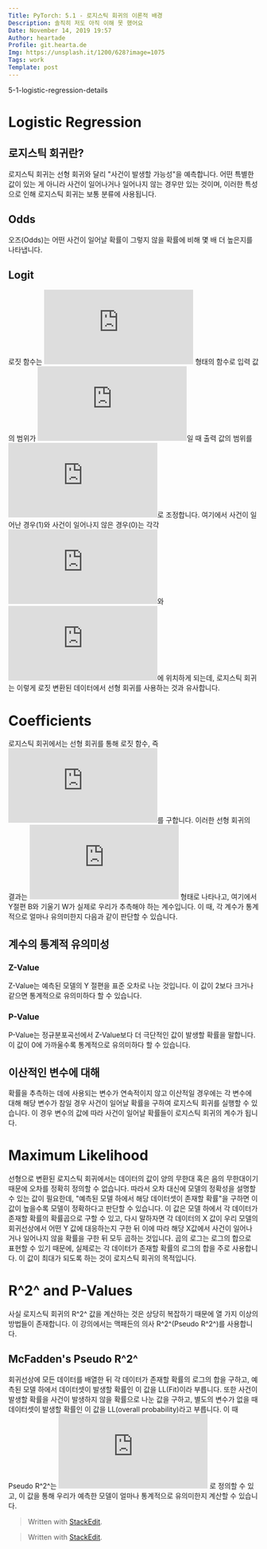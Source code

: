 ```yaml
---
Title: PyTorch: 5.1 - 로지스틱 회귀의 이론적 배경
Description: 솔직히 저도 아직 이해 못 했어요
Date: November 14, 2019 19:57
Author: heartade
Profile: git.hearta.de
Img: https://unsplash.it/1200/628?image=1075
Tags: work
Template: post
---
```

5-1-logistic-regression-details
# Logistic Regression
## 로지스틱 회귀란?
로지스틱 회귀는 선형 회귀와 달리 "사건이 발생할 가능성"을 예측합니다. 어떤 특별한 값이 있는 게 아니라 사건이 일어나거나 일어나지 않는 경우만 있는 것이며, 이러한 특성으로 인해 로지스틱 회귀는 보통 분류에 사용됩니다.
## Odds
오즈(Odds)는 어떤 사건이 일어날 확률이 그렇지 않을 확률에 비해 몇 배 더 높은지를 나타냅니다.
## Logit
로짓 함수는 ![logit(p) = log(p/1-p)](https://latex.codecogs.com/svg.latex?logit%28p%29%3Dlog%28%7B%7Bp%7D%5Cover%7B1-p%7D%7D%29) 형태의 함수로 입력 값의 범위가 ![[0,1]](https://latex.codecogs.com/svg.latex?%5B0%2C1%5D)일 때 출력 값의 범위를 ![(-∞,∞)](https://latex.codecogs.com/svg.latex?%28-%5Cinfty%2C%20%5Cinfty%29)로 조정합니다. 여기에서 사건이 일어난 경우(1)와 사건이 일어나지 않은 경우(0)는 각각 ![∞](https://latex.codecogs.com/svg.latex?%5Cinfty)와 ![-∞](https://latex.codecogs.com/svg.latex?-%5Cinfty)에 위치하게 되는데, 로지스틱 회귀는 이렇게 로짓 변환된 데이터에서 선형 회귀를 사용하는 것과 유사합니다.
# Coefficients
로지스틱 회귀에서는 선형 회귀를 통해 로짓 함수, 즉 ![logit(p) = log(p/1-p)](https://latex.codecogs.com/svg.latex?logit%28p%29%3Dlog%28%7B%7Bp%7D%5Cover%7B1-p%7D%7D%29)를 구합니다. 이러한 선형 회귀의 결과는 ![y=Wx+b](https://latex.codecogs.com/svg.latex?y%3DWx&plus;b) 형태로 나타나고, 여기에서 Y절편 B와 기울기 W가 실제로 우리가 추측해야 하는 계수입니다.
이 때, 각 계수가 통계적으로 얼마나 유의미한지 다음과 같이 판단할 수 있습니다.
## 계수의 통계적 유의미성
### Z-Value
Z-Value는 예측된 모델의 Y 절편을 표준 오차로 나눈 것입니다. 이 값이 2보다 크거나 같으면 통계적으로 유의미하다 할 수 있습니다.
### P-Value
P-Value는 정규분포곡선에서 Z-Value보다 더 극단적인 값이 발생할 확률을 말합니다. 이 값이 0에 가까울수록 통계적으로 유의미하다 할 수 있습니다.
## 이산적인 변수에 대해
확률을 추측하는 데에 사용되는 변수가 연속적이지 않고 이산적일 경우에는 각 변수에 대해 해당 변수가 참일 경우 사건이 일어날 확률을 구하여 로지스틱 회귀를 실행할 수 있습니다. 이 경우 변수의 값에 따라 사건이 일어날 확률들이 로지스틱 회귀의 계수가 됩니다.

# Maximum Likelihood
선형으로 변환된 로지스틱 회귀에서는 데이터의 값이 양의 무한대 혹은 음의 무한대이기 때문에 오차를 정확히 정의할 수 없습니다. 따라서 오차 대신에 모델의 정확성을 설명할 수 있는 값이 필요한데, "예측된 모델 하에서 해당 데이터셋이 존재할 확률"을 구하면 이 값이 높을수록 모델이 정확하다고 판단할 수 있습니다.
이 값은 모델 하에서 각 데이터가 존재할 확률의 확률곱으로 구할 수 있고, 다시 말하자면 각 데이터의 X 값이 우리 모델의 회귀선상에서 어떤 Y 값에 대응하는지 구한 뒤 이에 따라 해당 X값에서 사건이 일어나거나 일어나지 않을 확률을 구한 뒤 모두 곱하는 것입니다.
곱의 로그는 로그의 합으로 표현할 수 있기 때문에, 실제로는 각 데이터가 존재할 확률의 로그의 합을 주로 사용합니다. 이 값이 최대가 되도록 하는 것이 로지스틱 회귀의 목적입니다.

# R^2^ and P-Values
사실 로지스틱 회귀의 R^2^ 값을 계산하는 것은 상당히 복잡하기 때문에 열 가지 이상의 방법들이 존재합니다. 이 강의에서는 맥패든의 의사 R^2^(Pseudo R^2^)를 사용합니다.
## McFadden's Pseudo R^2^
회귀선상에 모든 데이터를 배열한 뒤 각 데이터가 존재할 확률의 로그의 합을 구하고, 예측된 모델 하에서 데이터셋이 발생할 확률인 이 값을 LL(Fit)이라 부릅니다. 또한 사건이 발생할 확률을 사건이 발생하지 않을 확률으로 나눈 값을 구하고, 별도의 변수가 없을 때 데이터셋이 발생할 확률인 이 값을 LL(overall probability)라고 부릅니다. 이 때 Pseudo R^2^는 ![R^2 = {{LL(overall\: probability) - LL(fit)}\over LL(overall\: probability)}](https://latex.codecogs.com/svg.latex?R%5E2%20%3D%20%7B%7BLL%28overall%5C%3A%20probability%29%20-%20LL%28fit%29%7D%5Cover%20LL%28overall%5C%3A%20probability%29%7D) 로 정의할 수 있고, 이 값을 통해 우리가 예측한 모델이 얼마나 통계적으로 유의미한지 계산할 수 있습니다.
> Written with [StackEdit](https://stackedit.io/).


> Written with [StackEdit](https://stackedit.io/).
<!--stackedit_data:
eyJoaXN0b3J5IjpbLTE4NzU3MzEzNF19
-->